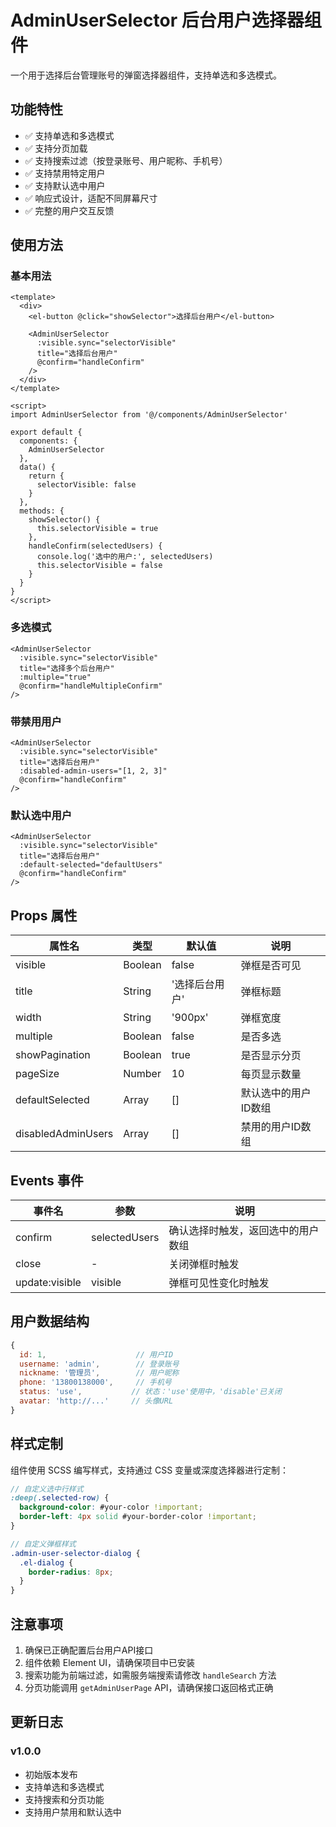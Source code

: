 # AdminUserSelector 后台用户选择器组件

一个用于选择后台管理账号的弹窗选择器组件，支持单选和多选模式。

## 功能特性

- ✅ 支持单选和多选模式
- ✅ 支持分页加载
- ✅ 支持搜索过滤（按登录账号、用户昵称、手机号）
- ✅ 支持禁用特定用户
- ✅ 支持默认选中用户
- ✅ 响应式设计，适配不同屏幕尺寸
- ✅ 完整的用户交互反馈

## 使用方法

### 基本用法

```vue
<template>
  <div>
    <el-button @click="showSelector">选择后台用户</el-button>
    
    <AdminUserSelector
      :visible.sync="selectorVisible"
      title="选择后台用户"
      @confirm="handleConfirm"
    />
  </div>
</template>

<script>
import AdminUserSelector from '@/components/AdminUserSelector'

export default {
  components: {
    AdminUserSelector
  },
  data() {
    return {
      selectorVisible: false
    }
  },
  methods: {
    showSelector() {
      this.selectorVisible = true
    },
    handleConfirm(selectedUsers) {
      console.log('选中的用户:', selectedUsers)
      this.selectorVisible = false
    }
  }
}
</script>
```

### 多选模式

```vue
<AdminUserSelector
  :visible.sync="selectorVisible"
  title="选择多个后台用户"
  :multiple="true"
  @confirm="handleMultipleConfirm"
/>
```

### 带禁用用户

```vue
<AdminUserSelector
  :visible.sync="selectorVisible"
  title="选择后台用户"
  :disabled-admin-users="[1, 2, 3]"
  @confirm="handleConfirm"
/>
```

### 默认选中用户

```vue
<AdminUserSelector
  :visible.sync="selectorVisible"
  title="选择后台用户"
  :default-selected="defaultUsers"
  @confirm="handleConfirm"
/>
```

## Props 属性

| 属性名 | 类型 | 默认值 | 说明 |
|--------|------|--------|------|
| visible | Boolean | false | 弹框是否可见 |
| title | String | '选择后台用户' | 弹框标题 |
| width | String | '900px' | 弹框宽度 |
| multiple | Boolean | false | 是否多选 |
| showPagination | Boolean | true | 是否显示分页 |
| pageSize | Number | 10 | 每页显示数量 |
| defaultSelected | Array | [] | 默认选中的用户ID数组 |
| disabledAdminUsers | Array | [] | 禁用的用户ID数组 |

## Events 事件

| 事件名 | 参数 | 说明 |
|--------|------|------|
| confirm | selectedUsers | 确认选择时触发，返回选中的用户数组 |
| close | - | 关闭弹框时触发 |
| update:visible | visible | 弹框可见性变化时触发 |

## 用户数据结构

```javascript
{
  id: 1,                    // 用户ID
  username: 'admin',        // 登录账号
  nickname: '管理员',        // 用户昵称
  phone: '13800138000',     // 手机号
  status: 'use',           // 状态：'use'使用中，'disable'已关闭
  avatar: 'http://...'     // 头像URL
}
```

## 样式定制

组件使用 SCSS 编写样式，支持通过 CSS 变量或深度选择器进行定制：

```scss
// 自定义选中行样式
:deep(.selected-row) {
  background-color: #your-color !important;
  border-left: 4px solid #your-border-color !important;
}

// 自定义弹框样式
.admin-user-selector-dialog {
  .el-dialog {
    border-radius: 8px;
  }
}
```

## 注意事项

1. 确保已正确配置后台用户API接口
2. 组件依赖 Element UI，请确保项目中已安装
3. 搜索功能为前端过滤，如需服务端搜索请修改 `handleSearch` 方法
4. 分页功能调用 `getAdminUserPage` API，请确保接口返回格式正确

## 更新日志

### v1.0.0
- 初始版本发布
- 支持单选和多选模式
- 支持搜索和分页功能
- 支持用户禁用和默认选中
